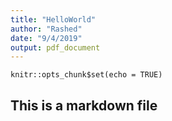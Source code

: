```yaml
---
title: "HelloWorld"
author: "Rashed"
date: "9/4/2019"
output: pdf_document
---
```


```{r setup, include=FALSE}
knitr::opts_chunk$set(echo = TRUE)
```

## This is a markdown file
